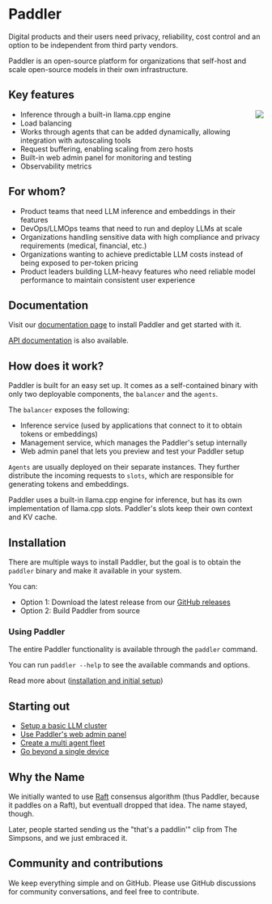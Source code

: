 # Paddler

Digital products and their users need privacy, reliability, cost control and an option to be independent from third party vendors.

Paddler is an open-source platform for organizations that self-host and scale open-source models in their own infrastructure.

## Key features

<img align="right" src="https://github.com/user-attachments/assets/19e74262-1918-4b1d-9b4c-bcb4f0ab79f5">

* Inference through a built-in llama.cpp engine
* Load balancing
* Works through agents that can be added dynamically, allowing integration with autoscaling tools
* Request buffering, enabling scaling from zero hosts
* Built-in web admin panel for monitoring and testing
* Observability metrics

## For whom?

* Product teams that need LLM inference and embeddings in their features
* DevOps/LLMOps teams that need to run and deploy LLMs at scale
* Organizations handling sensitive data with high compliance and privacy requirements (medical, financial, etc.)
* Organizations wanting to achieve predictable LLM costs instead of being exposed to per-token pricing
* Product leaders building LLM-heavy features who need reliable model performance to maintain consistent user experience

## Documentation

Visit our [documentation page](https://intentee.github.io/paddler.intentee.com/docs/introduction/what-is-paddler/) to install Paddler and get started with it. 

[API documentation](https://intentee.github.io/paddler.intentee.com/api/introduction/using-paddler-api/) is also available.

## How does it work?

Paddler is built for an easy set up. It comes as a self-contained binary with only two deployable components, the `balancer` and the `agents`. 

The `balancer` exposes the following:

- Inference service (used by applications that connect to it to obtain tokens or embeddings)
- Management service, which manages the Paddler's setup internally
- Web admin panel that lets you preview and test your Paddler setup

`Agents` are usually deployed on their separate instances. They further distribute the incoming requests to `slots`, which are responsible for generating tokens and embeddings.

Paddler uses a built-in llama.cpp engine for inference, but has its own implementation of llama.cpp slots. Paddler's slots keep their own context and KV cache.

## Installation

There are multiple ways to install Paddler, but the goal is to obtain the `paddler` binary and make it available in your system.

You can:

* Option 1: Download the latest release from our [GitHub releases](https://github.com/intentee/paddler/releases)
* Option 2: Build Paddler from source

### Using Paddler

The entire Paddler functionality is available through the `paddler` command.

You can run `paddler --help` to see the available commands and options.

Read more about ([installation and initial setup](https://intentee.github.io/paddler.intentee.com/docs/introduction/installation/))

## Starting out
* [Setup a basic LLM cluster](https://intentee.github.io/paddler.intentee.com/docs/starting-out/setup-a-basic-llm-cluster/)
* [Use Paddler's web admin panel](https://intentee.github.io/paddler.intentee.com/docs/starting-out/using-web-admin-panel/)
* [Create a multi agent fleet](https://intentee.github.io/paddler.intentee.com/docs/starting-out/multi-agent-fleet/)
* [Go beyond a single device](https://intentee.github.io/paddler.intentee.com/docs/starting-out/going-beyond-a-single-device/)

## Why the Name

We initially wanted to use [Raft](https://raft.github.io/) consensus algorithm (thus Paddler, because it paddles on a Raft), but eventuall dropped that idea. The name stayed, though.

Later, people started sending us the "that's a paddlin'" clip from The Simpsons, and we just embraced it.

## Community and contributions

We keep everything simple and on GitHub. Please use GitHub discussions for community conversations, and feel free to contribute.
